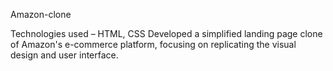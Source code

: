 Amazon-clone

Technologies used – HTML, CSS
Developed a simplified landing page clone of Amazon's e-commerce platform, focusing on replicating   the visual design and user interface.
